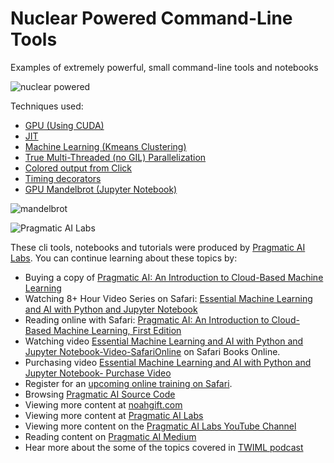 # Nuclear Powered Command-Line Tools

Examples of extremely powerful, small command-line tools and notebooks

![nuclear powered](https://user-images.githubusercontent.com/58792/47737559-6c658900-dc2e-11e8-85fc-56ad0c9bf2d6.jpg)

Techniques used:

* [GPU (Using CUDA)](https://github.com/noahgift/nuclear_powered_command_line_tools/blob/master/nuclearcli.py#L136)
* [JIT](https://github.com/noahgift/nuclear_powered_command_line_tools/blob/master/nuclearcli.py#L159)
* [Machine Learning (Kmeans Clustering)](https://github.com/noahgift/nuclear_powered_command_line_tools/blob/master/nuclearcli.py#L170)
* [True Multi-Threaded (no GIL) Parallelization](https://github.com/noahgift/nuclear_powered_command_line_tools/blob/master/nuclearcli.py#L123)
* [Colored output from Click](https://github.com/noahgift/nuclear_powered_command_line_tools/blob/master/nuclearcli.py#L164)
* [Timing decorators](https://github.com/noahgift/nuclear_powered_command_line_tools/blob/master/nuclearcli.py#L29)
* [GPU Mandelbrot (Jupyter Notebook)](https://github.com/noahgift/nuclear_powered_command_line_tools/blob/master/notebooks/numba-cuda.ipynb)


![mandelbrot](https://user-images.githubusercontent.com/58792/47740395-f31d6480-dc34-11e8-9695-756bdb68d3ab.png)


![Pragmatic AI Labs](https://paiml.com/images/logo_with_slogan_white_background.png)

These cli tools, notebooks and tutorials were produced by [Pragmatic AI Labs](https://paiml.com/).  You can continue learning about these topics by:

*   Buying a copy of [Pragmatic AI: An Introduction to Cloud-Based Machine Learning](http://www.informit.com/store/pragmatic-ai-an-introduction-to-cloud-based-machine-9780134863863)
*   Watching 8+ Hour Video Series on Safari: [Essential Machine Learning and AI with Python and Jupyter Notebook](https://www.safaribooksonline.com/videos/essential-machine-learning/9780135261118)
*   Reading online with Safari:  [Pragmatic AI: An Introduction to Cloud-Based Machine Learning, First Edition](https://www.safaribooksonline.com/library/view/pragmatic-ai-an/9780134863924/)
*  Watching video [Essential Machine Learning and AI with Python and Jupyter Notebook-Video-SafariOnline](https://www.safaribooksonline.com/videos/essential-machine-learning/9780135261118) on Safari Books Online.
* Purchasing video [Essential Machine Learning and AI with Python and Jupyter Notebook- Purchase Video](http://www.informit.com/store/essential-machine-learning-and-ai-with-python-and-jupyter-9780135261095)
*   Register for an [upcoming online training on Safari](https://www.safaribooksonline.com/search/?query=noah%20gift).
*   Browsing [Pragmatic AI Source Code](https://github.com/noahgift/pragmaticai)
*   Viewing more content at [noahgift.com](https://noahgift.com/)
*   Viewing more content at [Pragmatic AI Labs](https://paiml.com/)
*   Viewing more content on the [Pragmatic AI Labs YouTube Channel](https://www.youtube.com/channel/UCNDfiL0D1LUeKWAkRE1xO5Q)
*   Reading content on [Pragmatic AI Medium](https://medium.com/pragmatic-ai-labs)
*   Hear more about the some of the topics covered in [TWIML podcast](https://twimlai.com/twiml-talk-158-growth-hacking-sports-w-machine-learning-with-noah-gift/)


